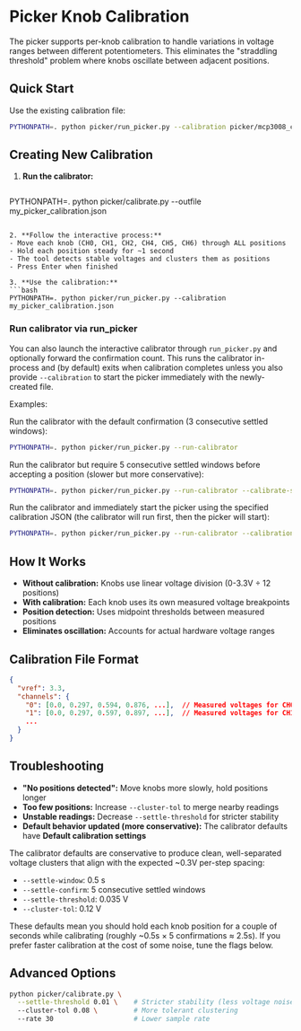 # Picker Knob Calibration

The picker supports per-knob calibration to handle variations in voltage ranges between different potentiometers. This eliminates the "straddling threshold" problem where knobs oscillate between adjacent positions.

## Quick Start

Use the existing calibration file:
```bash
PYTHONPATH=. python picker/run_picker.py --calibration picker/mcp3008_calibration.json --verbose
```

## Creating New Calibration

1. **Run the calibrator:**
   ```bash
  PYTHONPATH=. python picker/calibrate.py --outfile my_picker_calibration.json
   ```

2. **Follow the interactive process:**
   - Move each knob (CH0, CH1, CH2, CH4, CH5, CH6) through ALL positions
   - Hold each position steady for ~1 second
   - The tool detects stable voltages and clusters them as positions
   - Press Enter when finished

3. **Use the calibration:**
   ```bash
   PYTHONPATH=. python picker/run_picker.py --calibration my_picker_calibration.json
   ```

### Run calibrator via run_picker

You can also launch the interactive calibrator through `run_picker.py` and optionally
forward the confirmation count. This runs the calibrator in-process and (by default)
exits when calibration completes unless you also provide `--calibration` to start
the picker immediately with the newly-created file.

Examples:

Run the calibrator with the default confirmation (3 consecutive settled windows):
```bash
PYTHONPATH=. python picker/run_picker.py --run-calibrator
```

Run the calibrator but require 5 consecutive settled windows before accepting a
position (slower but more conservative):
```bash
PYTHONPATH=. python picker/run_picker.py --run-calibrator --calibrate-settle-confirm 5
```

Run the calibrator and immediately start the picker using the specified
calibration JSON (the calibrator will run first, then the picker will start):
```bash
PYTHONPATH=. python picker/run_picker.py --run-calibrator --calibration my_picker_calibration.json
```

## How It Works

- **Without calibration:** Knobs use linear voltage division (0-3.3V ÷ 12 positions)
- **With calibration:** Each knob uses its own measured voltage breakpoints
- **Position detection:** Uses midpoint thresholds between measured positions
- **Eliminates oscillation:** Accounts for actual hardware voltage ranges

## Calibration File Format

```json
{
  "vref": 3.3,
  "channels": {
    "0": [0.0, 0.297, 0.594, 0.876, ...],  // Measured voltages for CH0
    "1": [0.0, 0.297, 0.597, 0.897, ...],  // Measured voltages for CH1
    ...
  }
}
```

## Troubleshooting

- **"No positions detected":** Move knobs more slowly, hold positions longer
- **Too few positions:** Increase `--cluster-tol` to merge nearby readings
- **Unstable readings:** Decrease `--settle-threshold` for stricter stability
- **Default behavior updated (more conservative):** The calibrator defaults have
**Default calibration settings**

The calibrator defaults are conservative to produce clean, well-separated
voltage clusters that align with the expected ~0.3V per-step spacing:

- `--settle-window`: 0.5 s
- `--settle-confirm`: 5 consecutive settled windows
- `--settle-threshold`: 0.035 V
- `--cluster-tol`: 0.12 V

These defaults mean you should hold each knob position for a couple of
seconds while calibrating (roughly ~0.5s × 5 confirmations ≈ 2.5s). If you
prefer faster calibration at the cost of some noise, tune the flags below.

## Advanced Options

```bash
python picker/calibrate.py \
  --settle-threshold 0.01 \    # Stricter stability (less voltage noise)
  --cluster-tol 0.08 \         # More tolerant clustering
  --rate 30                    # Lower sample rate
```